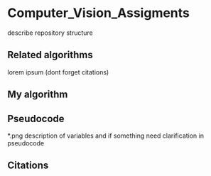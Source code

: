 # Computer_Vision_Assigments
describe repository structure

## Related algorithms

lorem ipsum
(dont forget citations)

## My algorithm

## Pseudocode
 *.png
 description of variables and if something need clarification in pseudocode
 
## Citations
